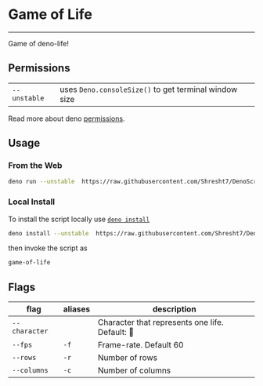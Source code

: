 # Game of Life

---

Game of deno-life!

## Permissions

|              |                                                       |
| ------------ | ----------------------------------------------------- |
| `--unstable` | uses `Deno.consoleSize()` to get terminal window size |

Read more about deno
[permissions](https://deno.land/manual/getting_started/permissions).

## Usage

### From the Web

```sh
deno run --unstable  https://raw.githubusercontent.com/Shresht7/DenoScripts/main/game-of-life/mod.ts
```

### Local Install

To install the script locally use
[`deno install`](https://deno.land/manual/tools/script_installer)

```sh
deno install --unstable  https://raw.githubusercontent.com/Shresht7/DenoScripts/main/game-of-life/mod.ts
```

then invoke the script as

```sh
game-of-life
```

## Flags

| flag          | aliases | description                                    |
| ------------- | ------- | ---------------------------------------------- |
| `--character` |         | Character that represents one life. Default: 🦕 |
| `--fps`       | `-f`    | Frame-rate. Default 60                         |
| `--rows`      | `-r`    | Number of rows                                 |
| `--columns`   | `-c`    | Number of columns                              |
